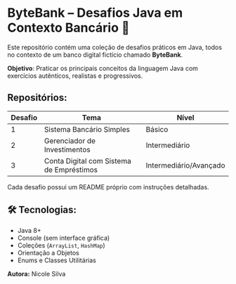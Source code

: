 #  ByteBank – Desafios Java em Contexto Bancário 👾

Este repositório contém uma coleção de desafios práticos em Java, todos no contexto de um banco digital fictício chamado **ByteBank**.

**Objetivo**: Praticar os principais conceitos da linguagem Java com exercícios autênticos, realistas e progressivos.

## Repositórios: 

| Desafio | Tema                                    | Nível     |
|--------|------------------------------------------|-----------|
| 1      | Sistema Bancário Simples                 | Básico    |
| 2      | Gerenciador de Investimentos             | Intermediário |
| 3      | Conta Digital com Sistema de Empréstimos | Intermediário/Avançado |

Cada desafio possui um README próprio com instruções detalhadas.

## 🛠️ Tecnologias:

- Java 8+
- Console (sem interface gráfica)
- Coleções (`ArrayList`, `HashMap`)
- Orientação a Objetos
- Enums e Classes Utilitárias

  

**Autora:**  Nicole Silva
